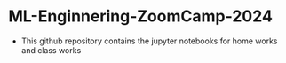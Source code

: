 # ML-Enginnering-ZoomCamp-2024
- This github repository contains the jupyter notebooks for home works and class works
